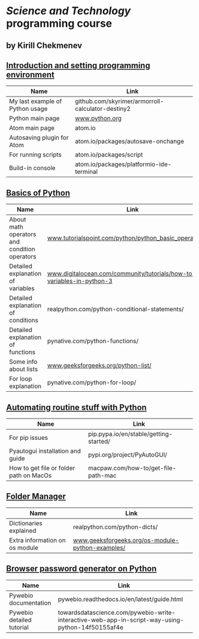 # _Science and Technology_ programming course

## by Kirill Chekmenev

## [Introduction and setting programming environment](docs.google.com/presentation/d/15UQqQwMU35b4RLjbDlKn3vWTIektIA45b7n_saCXDDI/edit?usp=sharing)

| Name                            | Link                                              |
| ------------------------------- | ------------------------------------------------- |
| My last example of Python usage | github.com/skyrimer/armorroll-calculator-destiny2 |
| Python main page                | www.python.org                                    |
| Atom main page                  | atom.io                                           |
| Autosaving plugin for Atom      | atom.io/packages/autosave-onchange                |
| For running scripts             | atom.io/packages/script                           |
| Build-in console                | atom.io/packages/platformio-ide-terminal          |

## [Basics of Python](docs.google.com/presentation/d/1CvYPmsbdkB18zVH5wnsanub-v4aC1KRIgaZgEQBvyf8/edit?usp=sharing)

| Name                                         | Link                                                                      |
| -------------------------------------------- | ------------------------------------------------------------------------- |
| About math operators and condition operators | www.tutorialspoint.com/python/python_basic_operators.html                 |
| Detailed explanation of variables            | www.digitalocean.com/community/tutorials/how-to-use-variables-in-python-3 |
| Detailed explanation of conditions           | realpython.com/python-conditional-statements/                             |
| Detailed explanation of functions            | pynative.com/python-functions/                                            |
| Some info about lists                        | www.geeksforgeeks.org/python-list/                                        |
| For loop explanation                         | pynative.com/python-for-loop/                                             |

## [Automating routine stuff with Python](docs.google.com/presentation/d/1ZH_hTuO-oYvI4PKCNmmkS3Qwq-2T5Hq4r-stFP83Q1A/edit?usp=sharing)

| Name                                    | Link                                   |
| --------------------------------------- | -------------------------------------- |
| For pip issues                          | pip.pypa.io/en/stable/getting-started/ |
| Pyautogui installation and guide        | pypi.org/project/PyAutoGUI/            |
| How to get file or folder path on MacOs | macpaw.com/how-to/get-file-path-mac    |

## [Folder Manager](docs.google.com/presentation/d/1MWlyXXX25uPdQyTF49Uhvj93BPHyBCAf4KlfbmtkxYU/edit?usp=sharing)

| Name                           | Link                                             |
| ------------------------------ | ------------------------------------------------ |
| Dictionaries explained         | realpython.com/python-dicts/                     |
| Extra information on os module | www.geeksforgeeks.org/os-module-python-examples/ |


## [Browser password generator on Python](docs.google.com/presentation/d/14mhtxHwaBffU74b5oO2Yq8sMaCCJmbUn0927jJTPlnU/edit?usp=sharing)

| Name                      | Link                                                                                             |
| ------------------------- | ------------------------------------------------------------------------------------------------ |
| Pywebio documentation     | pywebio.readthedocs.io/en/latest/guide.html                                                      |
| Pywebio detailed tutorial | towardsdatascience.com/pywebio-write-interactive-web-app-in-script-way-using-python-14f50155af4e |
